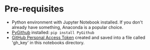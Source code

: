 # Pre-requisites

* Python environment with Jupyter Notebook installed.
  If you don't already have something, Anaconda is a
  popular choice.
* [PyGithub](https://pygithub.readthedocs.io/en/latest/introduction.html) installed:
  ```pip install PyGithub```
* [GitHub Personal Access Token](https://docs.github.com/en/authentication/keeping-your-account-and-data-secure/creating-a-personal-access-token) created and saved into a file called 'gh_key' in this notebooks directory.

